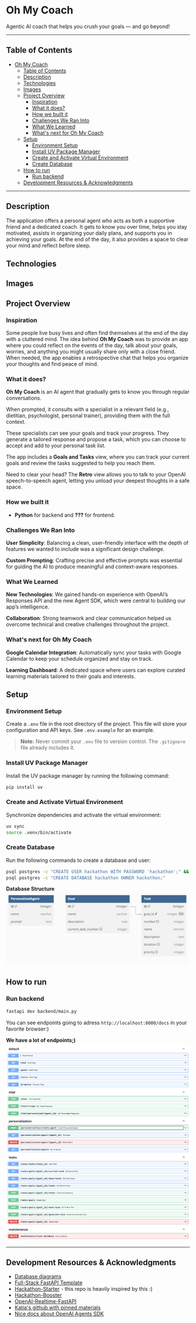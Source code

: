 # Oh My Coach

Agentic AI coach that helps you crush your goals — and go beyond!

---

## Table of Contents

* [Oh My Coach](#oh-my-coach)
    * [Table of Contents](#table-of-contents)
    * [Description](#description)
    * [Technologies](#technologies)
    * [Images](#images)
    * [Project Overview](#project-overview)
        * [Inspiration](#inspiration)
        * [What it does?](#what-it-does)
        * [How we built it](#how-we-built-it)
        * [Challenges We Ran Into](#challenges-we-ran-into)
        * [What We Learned](#what-we-learned)
        * [What's next for Oh My Coach](#whats-next-for-oh-my-coach)
    * [Setup](#setup)
        * [Environment Setup](#environment-setup)
        * [Install UV Package Manager](#install-uv-package-manager)
        * [Create and Activate Virtual Environment](#create-and-activate-virtual-environment)
        * [Create Database](#create-database)
    * [How to run](#how-to-run)
        * [Run backend](#run-backend)
    * [Development Resources \& Acknowledgments](#development-resources--acknowledgments)

---

## Description

The application offers a personal agent who acts as both a supportive friend and a dedicated coach. It gets to know you over time, helps you stay motivated, assists in organizing your daily plans, and supports you in achieving your goals. At the end of the day, it also provides a space to clear your mind and reflect before sleep.

## Technologies

## Images

## Project Overview

### Inspiration

Some people live busy lives and often find themselves at the end of the day with a cluttered mind. The idea behind **Oh My Coach** was to provide an app where you could reflect on the events of the day, talk about your goals, worries, and anything you might usually share only with a close friend. When needed, the app enables a retrospective chat that helps you organize your thoughts and find peace of mind.

### What it does?

**Oh My Coach** is an AI agent that gradually gets to know you through regular conversations.

When prompted, it consults with a specialist in a relevant field (e.g., dietitian, psychologist, personal trainer), providing them with the full context.

These specialists can see your goals and track your progress. They generate a tailored response and propose a task, which you can choose to accept and add to your personal task list.

The app includes a **Goals and Tasks** view, where you can track your current goals and review the tasks suggested to help you reach them.

Need to clear your head? The **Retro** view allows you to talk to your OpenAI speech-to-speech agent, letting you unload your deepest thoughts in a safe space.

### How we built it

* **Python** for backend and **???** for frontend.

### Challenges We Ran Into

**User Simplicity**: Balancing a clean, user-friendly interface with the depth of features we wanted to include was a significant design challenge.

**Custom Prompting**: Crafting precise and effective prompts was essential for guiding the AI to produce meaningful and context-aware responses.

### What We Learned

**New Technologies**: We gained hands-on experience with OpenAI’s Responses API and the new Agent SDK, which were central to building our app’s intelligence.

**Collaboration**: Strong teamwork and clear communication helped us overcome technical and creative challenges throughout the project.

### What's next for Oh My Coach

**Google Calendar Integration**: Automatically sync your tasks with Google Calendar to keep your schedule organized and stay on track.

**Learning Dashboard**: A dedicated space where users can explore curated learning materials tailored to their goals and interests.

## Setup

### Environment Setup

Create a `.env` file in the root directory of the project.
This file will store your configuration and API keys.
See `.env.example` for an example.

> **Note:** Never commit your `.env` file to version control. The `.gitignore` file already includes it.

### Install UV Package Manager

Install the UV package manager by running the following command:

```bash
pip install uv
```

### Create and Activate Virtual Environment

Synchronize dependencies and activate the virtual environment:

```bash
uv sync
source .venv/bin/activate
```

### Create Database

Run the following commands to create a database and user:

```bash
psql postgres -c "CREATE USER hackathon WITH PASSWORD 'hackathon';" && \
psql postgres -c "CREATE DATABASE hackathon OWNER hackathon;"
```

**Database Structure**
![Database Structure](docs/database-design.png)

## How to run

### Run backend

```bash
fastapi dev backend/main.py
```
You can see endpoints going to adress `http://localhost:8000/docs` in your favorite browser:)

**We have a lot of endpoints;)**
![API Endpoints](docs/endpoints.png)

---

## Development Resources & Acknowledgments

* [Database diagrams](https://dbdiagram.io/)
* [Full-Stack FastAPI Template](https://github.com/fastapi/full-stack-fastapi-template)
* [Hackathon-Starter](https://github.com/Kabanosk/hackathon-starter/) - this repo is heavily inspired by this :)
* [Hackathon-Booster](https://github.com/igorjakus/hackathon-booster/)
* [OpenAI-Realtime-FastAPI](https://github.com/Geo-Joy/openai-realtime-fastapi)
* [Katia's github with pinned materials](https://github.com/katia-openai)
* [Nice docs about OpenAI Agents SDK](https://openai.github.io/openai-agents-python/)
